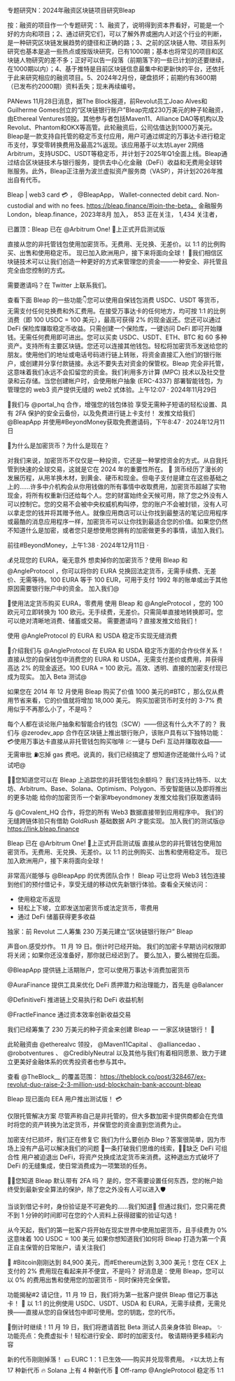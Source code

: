 专题研究N：2024年融资区块链项目研究Bleap 

按：融资的项目作一个专题研究：1、融资了，说明得到资本界看好，可能是一个好的方向和项目；2、通过研究它们，可以了解外界或圈内人对这个行业的判断，是一种研究区块链发展趋势的捷径和正确的路；3、之前的区块链人物、项目系列研究也基本是追一些热点或按版块研究，已有1000期；基本也将常见的项目和区块链人物研究的差不多；正好可以告一段落（前期落下的一些已计划的还要继续，在1000期以内）；4、基于推特是目前区块链信息最集中和更新快的平台，还依托于此来研究相应的融资项目。5、2024年2月份，硬盘损坏；前期约有3600期（已发布约2000期）资料丢失；现未再续编号。


PANews 11月28日消息，据The Block报道，前Revolut员工Joao Alves和Guilherme Gomes创立的“区块链银行账户”Bleap完成230万美元的种子轮融资，由Ethereal Ventures领投。其他参与者包括Maven11、Alliance DAO等机构以及Revolut、Phantom和OKX等高管。此轮融资后，公司估值达到1000万美元。
Bleap是一款支持自托管的稳定币支付应用，用户可通过绑定的万事达卡进行稳定币支付，享受零转换费用及最高2%返现。该应用基于以太坊Layer 2网络Arbitrum，支持USDC、USDT等稳定币，并计划于2025年Q1全面上线。Bleap通过结合区块链技术与银行服务，提供去中心化金融（DeFi）收益和无费用全球转账服务。此外，Bleap正注册为波兰虚拟资产服务商（VASP），并计划2026年推出自有代币。

Bleap | web3 card 
💳
，
@BleapApp，
Wallet-connected debit card. Non-custodial and with no fees.
https://bleap.finance/#join-the-beta，
金融服务London，bleap.finance，2023年8月 加入，
853 正在关注，
1,434 关注者，


已置顶：Bleap 已在
@Arbitrum
 One! 💙上正式开启测试版

直接从您的非托管钱包使用加密货币。无费用、无兑换、无差价。以 1:1 的比例购买、出售和使用稳定币。
现已加入欧洲用户，接下来将面向全球！ 🧵我们相信区块链技术可以让我们创造一种更好的方式来管理您的资金——一种安全、非托管且完全由您控制的方式。

需要邀请吗？在 Twitter 上联系我们。

查看下面 Bleap 的一些功能👇您可以使用自保钱包消费 USDC、USDT 等货币，无需支付任何兑换费和外汇费用。在接受万事达卡的任何地方，均可按 1:1 的比例消费（即 100 USDC = 100 美元），最高可获得 2% 的现金返还。您还可以通过 DeFi 保险库赚取稳定币收益。只需创建一个保险库，一键访问 DeFi 即可开始赚钱。无需任何费用即可进出。您可以买卖 USDC、USDT、ETH、BTC 和 60 多种资产。支持所有主要区块链。您还可以连接其他钱包。轻松将加密货币发送给您的朋友。使用他们的地址或电话号码进行链上转账，将资金直接汇入他们的银行账户，或创建并分享付款链接。永远不要失去对资金的保管权。Bleap 完全非托管，这意味着我们永远不会扣留您的资金。我们利用多方计算 (MPC) 技术以及社交登录和云存储。当您创建帐户时，会使用帐户抽象 (ERC-4337) 部署智能钱包，为管理您的 web3 资产提供无缝的 web2 式体验。上午12:07 · 2024年11月29日


🚀我们与
@portal_hq
合作，增强您的钱包体验
享受无需种子短语的轻松设置、具有 2FA 保护的安全云备份，以及免费进行链上卡支付！
发推文给我们
@BleapApp
并使用#BeyondMoney获取免费邀请码，下午8:47 · 2024年12月11日

📜为什么是加密货币？为什么是现在？

对我们来说，加密货币不仅仅是一种投资，它还是一种掌控资金的方式。从自我托管到快速的全球交易，这就是它在 2024 年的重要性所在。 🚀
货币经历了漫长的发展历程，从用羊换木材，到黄金、硬币和现金。但电子支付是建立在这些基础之上的……许多中介机构会从你用钱做的所有事情中收取费用，加密货币超越了实物现金，将所有权重新归还给每个人。您的财富始终全天候可用，除了您之外没有人可以控制它。您的交易不会被中央权威机构叫停，您的账户不会被封锁，没有人可以拿走您的钱并将其赠予他人。就像应用商店可以让你找到最整洁的笔记应用程序或最酷的消息应用程序一样，加密货币可以让你找到最适合您的价值。如果您仍然不知道什么是加密，或者您只是想使用您拥有的加密做更多的事情，请加入我们。

前往#BeyondMoney，上午1:38 · 2024年12月11日
·

💰兑现您的 EURA，毫无意外
想卖掉你的加密货币？使用 Bleap 和
@AngleProtocol
 ，你可以将你的 EURA 兑换回法定货币，无需手续费、无差价、无需等待。100 EURA 等于 100 EUR，可用于支付 1992 年的账单或出于其他原因需要银行账户中的资金。
加入我们@

💸使用法定货币购买 EURA，零费用
使用 Bleap 和
@AngleProtocol
 ，您的 100 欧元可立即转换为 100 欧元。无手续费，无差价。只需简单直接地转换即可。您可以绝对清晰地消费、储蓄或交易。
需要邀请吗？直接发推文给我们！

使用
@AngleProtocol
的 EURA 和 USDA 稳定币实现无缝消费

🚀介绍我们与
@AngleProtocol
在 EURA 和 USDA 稳定币方面的合作伙伴关系！
直接从您的自保钱包中消费您的 EURA 和 USDA，无需支付差价或费用，并获得高达 2% 的现金返还。100 EURA = 100 欧元。高效、透明、直接的加密支付现已成为现实。
加入 Beta 测试@

如果您在 2014 年 12 月使用 Bleap 购买了价值 1000 美元的#BTC ，那么仅从费用节省来看，它的价值就将增加 18,000 美元。
购买加密货币时支付的 3-7% 费用似乎不再那么小了，不是吗？

每个人都在谈论账户抽象和智能合约钱包（SCW）——但这有什么大不了的？
我们与
@zerodev_app
合作在区块链上推出银行账户，该账户具有以下独特功能：
💳使用万事达卡直接从非托管钱包购买咖啡
💹一键与 DeFi 互动并赚取收益——无需审批
⛽️忘掉 gas 费吧。说真的，我们已经搞定了
想知道你还能做什么吗？试试吧@

🧑‍🏫您知道您可以在 Bleap 上追踪您的非托管钱包余额吗？
我们支持比特币、以太坊、Arbitrum、Base、Solana、Optimism、Polygon、币安智能链以及即将推出的更多功能
给你的加密货币一个新家#beyondmoney
发推文给我们获取邀请码

与
@Covalent_HQ
合作，将您的所有 Web3 数据直接带到应用程序中。
我们的无缝跨链体验只有借助 GoldRush 基础数据 API 才能实现。
加入我们的测试版@ https://link.bleap.finance

Bleap 已在
@Arbitrum
 One! 💙上正式开启测试版
直接从您的非托管钱包使用加密货币。无费用、无兑换、无差价。以 1:1 的比例购买、出售和使用稳定币。
现已加入欧洲用户，接下来将面向全球！ 

非常高兴能够与
@BleapApp
的优秀团队合作！
Bleap 可让您将 Web3 钱包连接到他们的预付借记卡，享受无缝的移动优先新银行体验。查看全天候访问：
- 使用稳定币返现
- 轻松上下坡，立即发送加密货币或法定货币，零费用
- 通过 DeFi 储蓄获得更多收益

独家：前 Revolut 二人筹集 230 万美元建立“区块链银行账户” Bleap

声音on.感受炒作。
11 月 19 日。倒计时已经开始。
我们的加密卡早期访问权限即将关闭；如果你还没准备好，那你就已经迟到了。
要么加入，要么被抛在后面。

@BleapApp
提供链上活期账户，您可以使用万事达卡消费加密货币

@AuraFinance
提供工具来优化 DeFi 质押潜力和治理能力，首先是
@Balancer


@DefinitiveFi
推进链上交易执行和 DeFi 收益机制

@FractleFinance
通过资本效率创新收益交易

我们已经筹集了 230 万美元的种子资金来创建 Bleap — 一家区块链银行！ 🚀

此轮融资由
@etherealvc
领投， 
@Maven11Capital
 、 
@alliancedao
 、 
@robotventures
 、 
@CrediblyNeutral
以及其他与我们有着相同愿景、致力于建立更美好金融体系的优秀投资者也参与其中。

查看
@TheBlock__
的覆盖范围： https://theblock.co/post/328467/ex-revolut-duo-raise-2-3-million-usd-blockchain-bank-account-bleap

Bleap 现已面向 EEA 用户推出测试版！ 💳

仅限托管解决方案
尽管声称自己是非托管的，但大多数加密卡提供商都会在充值时将您的资产转换为法定货币，并保管您的资金直到您消费为止。

加密支付已损坏，我们正在修复它
我们为什么要创办 Blep？答案很简单，因为市场上没有产品可以解决我们的问题
🧵一条打破我们思维的线索，⛓️‍💥缺乏 DeFi 可组合性
用户被迫退出 DeFi，将资产兑换成法定货币来消费。这种退出方式破坏了 DeFi 的无缝集成，使日常消费成为一项繁琐的任务。

🧑‍🏫您知道 Bleap 默认带有 2FA 吗？
是的，您不需要设置任何东西，您的帐户始终受到最新安全算法的保护，除了您之外没有人可以进入🛡️

当谈到借记卡时，身份验证是不可避免的......我们知道🥲
但通过我们，您只需花费不到 1 分钟的时间即可在您的个人资料上获得甜蜜的验证勾选！

从今天起，我们的第一批客户将开始在现实世界中使用加密货币，且手续费为 0%
这意味着 100 USDC = 100 美元
如果你想知道我们如何将 Bleap 打造为第一个真正自主保管的日常账户，请关注我们

🚀 #Bitcoin刚刚达到 84,900 美元，而#Ethereum达到 3,300 美元！您在 CEX 上支付的 2% 费用现在看起来并不便宜，不是吗？
好消息是：使用 Bleap，您可以以 0% 的费用出售和使用您的加密货币 - 同时保持完全保管。

功能揭秘#2
请记住，11 月 19 日，我们将为第一批客户提供 Bleap 借记万事达卡！ 🚀
以 1:1 的比例使用 USDC、USDT、USDA 和 EURA，无需手续费，无需兑换——直接从您的自保钱包中即可使用。您的钥匙，您的代币。 

🚀倒计时继续！11 月 19 日，我们将邀请首批 Beta 测试人员亲身体验 Bleap。
✨功能亮点：免费虚拟卡！轻松进行安全、即时的加密支付。
敬请期待更多精彩内容

新的代币刚刚掉落！
💶 EURC 1：1 已生效——购买并兑现零费用。
⚡️以太坊上有 17 种新代币
🔥 Solana 上有 4 种新代币
💸 Off-ramp 
@AngleProtocol
稳定币 1:1
